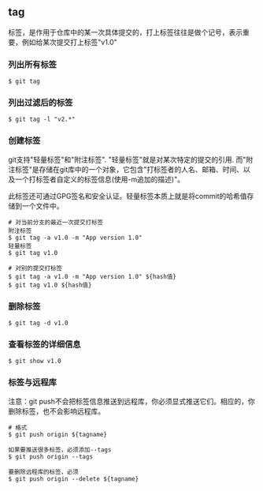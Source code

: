 ## tag

标签，是作用于仓库中的某一次具体提交的，打上标签往往是做个记号，表示重要，例如给某次提交打上标签"v1.0"

### 列出所有标签
```
$ git tag
```

### 列出过滤后的标签
```
$ git tag -l "v2.*"
```

### 创建标签
git支持"轻量标签"和"附注标签". "轻量标签"就是对某次特定的提交的引用. 而"附注标签"是存储在git库中的一个对象，它包含"打标签者的人名、邮箱、时间、以及一个打标签者自定义的标签信息(使用-m追加的描述)"。

此标签还可通过GPG签名和安全认证。轻量标签本质上就是将commit的哈希值存储到一个文件中。



```
# 对当前分支的最近一次提交打标签
附注标签
$ git tag -a v1.0 -m "App version 1.0"
轻量标签
$ git tag v1.0

# 对别的提交打标签
$ git tag -a v1.0 -m "App version 1.0" ${hash值}
$ git tag v1.0 ${hash值}
```

### 删除标签
```
$ git tag -d v1.0
```

### 查看标签的详细信息
```
$ git show v1.0
```

### 标签与远程库
注意：git push不会把标签信息推送到远程库，你必须显式推送它们。相应的，你删除标签，也不会影响远程库。

	# 格式
	$ git push origin ${tagname}
	
	如果要推送很多标签，必须添加--tags
	$ git push origin --tags
	
	要删除远程库的标签，必须
	$ git push origin --delete ${tagname}


